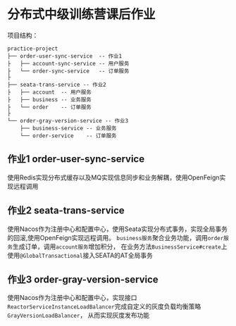 # 分布式中级训练营课后作业
项目结构：
```
practice-project
├── order-user-sync-service  -- 作业1
├   ├── account-sync-service -- 用户服务
├   └── order-sync-service   -- 订单服务
├ 
├── seata-trans-service -- 作业2
├   ├── account  -- 用户服务
├   ├── business -- 业务服务
├   └── order    -- 订单服务
├ 
└── order-gray-version-service -- 作业3
    ├── business-service -- 业务服务
    └── order-service    -- 订单服务

```

## 作业1 order-user-sync-service
使用Redis实现分布式缓存以及MQ实现信息同步和业务解耦，使用OpenFeign实现远程调用

## 作业2 seata-trans-service
使用Nacos作为注册中心和配置中心，使用Seata实现分布式事务，实现全局事务的回滚,使用OpenFeign实现远程调用。
`business服务`聚合业务功能，调用`order服务`生成订单，调用`account服务`增加积分，
在业务方法`BusinessService#create`上使用`@GlobalTransactional`接入SEATA的AT全局事务

## 作业3 order-gray-version-service
使用Nacos作为注册中心和配置中心，实现接口`ReactorServiceInstanceLoadBalancer`完成自定义的灰度负载均衡策略`GrayVersionLoadBalancer`，
从而实现灰度发布功能
